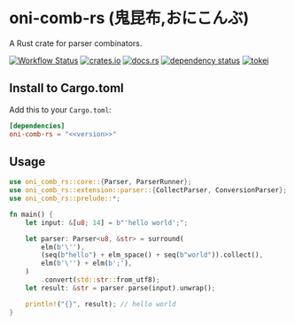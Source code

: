 # oni-comb-rs (鬼昆布,おにこんぶ)

A Rust crate for parser combinators.

[![Workflow Status](https://github.com/j5ik2o/parsing-rust/workflows/Rust/badge.svg)](https://github.com/j5ik2o/parsing-rust/actions?query=workflow%3A%22Rust%22)
[![crates.io](https://img.shields.io/crates/v/parsing-rust.svg)](https://crates.io/crates/parsing-rust)
[![docs.rs](https://docs.rs/parsing-rust/badge.svg)](https://docs.rs/parsing-rust)
[![dependency status](https://deps.rs/repo/github/j5ik2o/parsing-rust/status.svg)](https://deps.rs/repo/github/j5ik2o/parsing-rust)
[![tokei](https://tokei.rs/b1/github/j5ik2o/parsing-rust)](https://github.com/XAMPPRocky/tokei)

## Install to Cargo.toml

Add this to your `Cargo.toml`:

```toml
[dependencies]
oni-comb-rs = "<<version>>"
```

## Usage

```rust
use oni_comb_rs::core::{Parser, ParserRunner};
use oni_comb_rs::extension::parser::{CollectParser, ConversionParser};
use oni_comb_rs::prelude::*;

fn main() {
    let input: &[u8; 14] = b"'hello world';";

    let parser: Parser<u8, &str> = surround(
        elm(b'\''),
        (seq(b"hello") + elm_space() + seq(b"world")).collect(),
        elm(b'\'') + elm(b';'),
    )
        .convert(std::str::from_utf8);
    let result: &str = parser.parse(input).unwrap();

    println!("{}", result); // hello world
}
```

